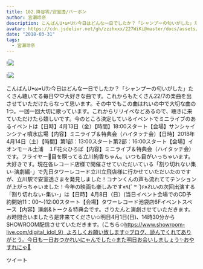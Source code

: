 ```yaml
---
title: 102.降谷零/安室透/バーボン
author: 宮瀬玲奈
description: こんばんU•ω•Uﾜﾝ今日はどんな一日でしたか？「シャンプーの匂いがした」たくさん聴いてる毎日♡♡大好きな曲です。これからもたくさん22/7の楽曲を出させていただけたらなって思います。その中でもこの曲はれいの中...
avatar: https://cdn.jsdelivr.net/gh/zzzhxxx/227WiKi@master/docs/assets/photo/avatar/reina.jpg
date: "2018-03-31"
tags:
  - 宮瀬玲奈
---
```


!![](https://cdn.jsdelivr.net/gh/zzzhxxx/227WiKi-image@master/blog-image/reina-2018-03-31_1.jpg)

!![](https://cdn.jsdelivr.net/gh/zzzhxxx/227WiKi-image@master/blog-image/reina-2018-03-31_2.jpg)


こんばんU•ω•Uﾜﾝ今日はどんな一日でしたか？「シャンプーの匂いがした」たくさん聴いてる毎日♡♡大好きな曲です。これからもたくさん22/7の楽曲を出させていただけたらなって思います。その中でもこの曲はれいの中で大切な曲の1つ。一回一回大切に歌っています。これからリリイベなどあるので、聴きに来ていただけたら嬉しいです。今のところ決定しているイベントでミニライブのあるイベントは【日時】4月13日（金）【時間】18:00スタート【会場】サンシャインシティ噴水広場【内容】ミニライブ＆特典会（ハイタッチ会）【日時】2018年4月14日（土）【時間】第1部：13:00スタート第2部：16:00スタート【会場】イオンモール土浦　１F花火ひろば【内容】ミニライブ＆特典会（ハイタッチ会）です。フライヤー📄目を瞑ってる立川絢香ちゃん。いつも目がいっちゃいます。大好きです。現在各レコード店様で開催させていただいている「割り切れない集い-演劇編-」で先日タワーレコード立川立飛店様に行かせていただいたのですが、立川駅で安室透さまを発見しました！コナンくんの声も流れててテンションが上がっちゃいました！今年の映画も楽しみです«٩(*´ ꒳ `*)۶»れいの次回出演する「割り切れない-集い-」は【日時】4月8日（日）(当日イベント会場でのCD予約開始11：00～)12:00スタート【会場】タワーレコード池袋店6Fイベントスペース【内容】演劇&トーク＆特典会です。さりたんと演劇させていただきます。お時間合いましたら是非来てください✩明日4月1日(日)、14時30分からSHOWROOM配信させていただきます。(こちら✩https://www.showroom-live.com/digital_idol_9）よろしくお願い致します✩ブログ、読んでくれてありがとう。今日も一日おつかれいにゃんでした✩また明日お会いしましょう✨おやすれにゃ💓


ツイート



